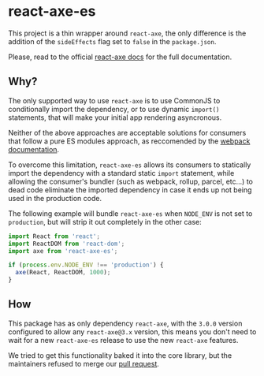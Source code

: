 # react-axe-es

This project is a thin wrapper around `react-axe`, the only difference is the addition of the
`sideEffects` flag set to `false` in the `package.json`.

Please, read to the official [react-axe docs](https://github.com/dequelabs/react-axe) for
the full documentation.

## Why?

The only supported way to use `react-axe` is to use CommonJS to conditionally import the dependency,
or to use dynamic `import()` statements, that will make your initial app rendering asyncronous.

Neither of the above approaches are acceptable solutions for consumers that follow a pure ES modules
approach, as reccomended by the [webpack documentation](https://webpack.js.org/api/module-methods/#es6-recommended).

To overcome this limitation, `react-axe-es` allows its consumers to statically
import the dependency with a standard static `import` statement, while allowing
the consumer's bundler (such as webpack, rollup, parcel, etc...) to dead code
eliminate the imported dependency in case it ends up not being used in the
production code.

The following example will bundle `react-axe-es` when `NODE_ENV` is not set to
`production`, but will strip it out completely in the other case:

```js
import React from 'react';
import ReactDOM from 'react-dom';
import axe from 'react-axe-es';

if (process.env.NODE_ENV !== 'production') {
  axe(React, ReactDOM, 1000);
}
```

## How

This package has as only dependency `react-axe`, with the `3.0.0` version configured
to allow any `react-axe@3.x` version, this means you don't need to wait for a new
`react-axe-es` release to use the new `react-axe` features.

We tried to get this functionality baked it into the core library, but the maintainers
refused to merge our [pull request](https://github.com/dequelabs/react-axe/pull/115#event-2624893905).